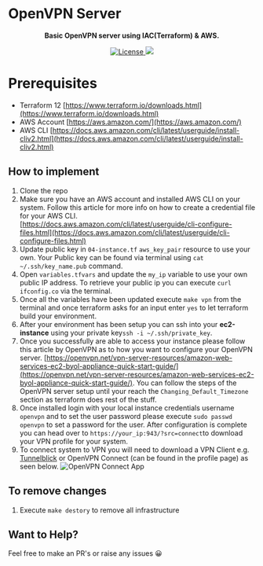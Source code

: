 # OpenVPN Server 
<div align="center">
	<b>Basic OpenVPN server using IAC(Terraform) & AWS. </b>
</div>
<p align="center">
	<a href="https://github.com/sogyals429/terraform-aws-vpn/blob/master/LICENSE">
	    <img src="https://img.shields.io/github/license/sogyals429/terraform-aws-vpn" alt="License">
	</a>
	<img src="https://github.com/sogyals429/terraform-aws-vpn/workflows/Terraform/badge.svg?branch=master">
</p>

# Prerequisites

- Terraform 12 [https://www.terraform.io/downloads.html](https://www.terraform.io/downloads.html)
- AWS Account [https://aws.amazon.com/](https://aws.amazon.com/)
- AWS CLI [https://docs.aws.amazon.com/cli/latest/userguide/install-cliv2.html](https://docs.aws.amazon.com/cli/latest/userguide/install-cliv2.html)

## How to implement

1. Clone the repo
2. Make sure you have an AWS account and installed AWS CLI on your system. Follow this article for more info on how to create a credential file for your AWS CLI. [https://docs.aws.amazon.com/cli/latest/userguide/cli-configure-files.html](https://docs.aws.amazon.com/cli/latest/userguide/cli-configure-files.html)
3. Update public key in `04-instance.tf` `aws_key_pair` resource to use your own. Your Public key can be found via terminal using `cat ~/.ssh/key_name.pub`  command.
4. Open `variables.tfvars` and update the `my_ip` variable to use your own public IP address. To retrieve your public ip you can execute `curl ifconfig.co` via the terminal.
5. Once all the variables have been updated execute `make vpn` from the terminal and once terraform asks for an input enter `yes` to let terraform build your environment.
6. After your environment has been setup you can ssh into your **ec2-instance** using your private key`ssh -i ~/.ssh/private_key`.
7. Once you successfully are able to access your instance please follow this article by OpenVPN as to how you want to configure your OpenVPN server. [https://openvpn.net/vpn-server-resources/amazon-web-services-ec2-byol-appliance-quick-start-guide/](https://openvpn.net/vpn-server-resources/amazon-web-services-ec2-byol-appliance-quick-start-guide/). You can follow the steps of the OpenVPN server setup until your reach the `Changing_Default_Timezone` section as terraform does rest of the stuff. 
8. Once installed login with your local instance credentials username `openvpn` and to set the user password please execute `sudo passwd openvpn` to set a password for the user. After configuration is complete you can head over to `https://your_ip:943/?src=connect`to download your VPN profile for your system. 
9. To connect system to VPN you will need to download a VPN Client e.g. [Tunnelblick](https://tunnelblick.net/downloads.html) or OpenVPN Connect (can be found in the profile page) as seen below.
 ![OpenVPN Connect App](https://i.ibb.co/bXrMpYq/Screen-Shot-2020-04-26-at-11-07-59-am.png)

## To remove changes
1. Execute `make destory` to remove all infrastructure

## Want to Help?
Feel free to make an PR's or raise any issues 😀
